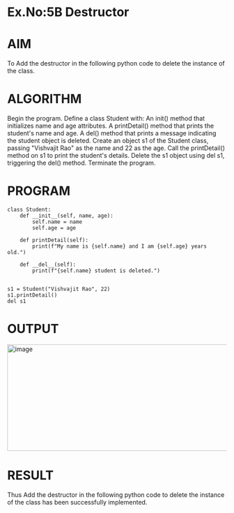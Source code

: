 # Ex.No:5B Destructor
# AIM
To Add the destructor in the following python code to delete the instance of the class.

# ALGORITHM
Begin the program.
Define a class Student with:
An init() method that initializes name and age attributes.
A printDetail() method that prints the student's name and age.
A del() method that prints a message indicating the student object is deleted.
Create an object s1 of the Student class, passing "Vishvajit Rao" as the name and 22 as the age.
Call the printDetail() method on s1 to print the student's details.
Delete the s1 object using del s1, triggering the del() method.
Terminate the program.
# PROGRAM
```
class Student:
	def __init__(self, name, age):
		self.name = name
		self.age = age

	def printDetail(self):
		print(f"My name is {self.name} and I am {self.age} years old.")

	def __del__(self):
	    print(f"{self.name} student is deleted.")


s1 = Student("Vishvajit Rao", 22)
s1.printDetail()
del s1
```
# OUTPUT
<img width="1151" height="244" alt="image" src="https://github.com/user-attachments/assets/a54ddb70-713a-4a67-a24c-6c1d45c999fb" />


# RESULT
Thus Add the destructor in the following python code to delete the instance of the class has been successfully implemented.
